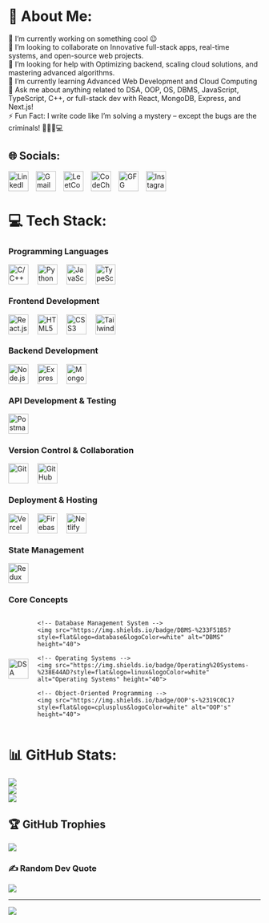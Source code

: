# 💫 About Me:
🔭 I’m currently working on something cool 😉<br>👯 I’m looking to collaborate on Innovative full-stack apps, real-time systems, and open-source web projects.<br>🤝 I’m looking for help with Optimizing backend, scaling cloud solutions, and mastering advanced algorithms.<br>🌱 I’m currently learning Advanced Web Development and Cloud Computing<br>💬 Ask me about anything related to DSA, OOP, OS, DBMS, JavaScript, TypeScript, C++, or full-stack dev with React, MongoDB, Express, and Next.js!<br>⚡ Fun Fact: I write code like I’m solving a mystery – except the bugs are the criminals! 🕵️‍♂️🐛💻


## 🌐 Socials:

<div align="left" style="display: flex; gap: 15px; align-items: center;">
    <a href="https://linkedin.com/in/saurabh-n-chaudhari-624725287/" target="_blank" style="text-decoration: none;">
        <img src="https://img.shields.io/badge/LinkedIn-%230077B5.svg?style=flat&logo=linkedin&logoColor=white" alt="LinkedIn" height="40">
    </a>
    <a href="mailto:saurabhcnitrkl@gmail.com" target="_blank" style="text-decoration: none;">
        <img src="https://img.shields.io/badge/Gmail-D14836?style=flat&logo=gmail&logoColor=white" alt="Gmail" height="40">
    </a>
    <a href="https://leetcode.com/u/missionMicrosoft_7692/" target="_blank" style="text-decoration: none;">
        <img src="https://img.shields.io/badge/LeetCode-FFA116?style=flat&logo=leetcode&logoColor=black" alt="LeetCode" height="40">
    </a>
    <a href="https://www.codechef.com/users/saurabh_1056" target="_blank" style="text-decoration: none;">
        <img src="https://img.shields.io/badge/CodeChef-5B4638?style=flat&logo=codechef&logoColor=white" alt="CodeChef" height="40">
    </a>
    <a href="https://auth.geeksforgeeks.org/user/121meysqg" target="_blank" style="text-decoration: none;">
        <img src="https://img.shields.io/badge/GFG-%2300A6A6.svg?style=flat-circle&logo=GeeksforGeeks&logoColor=white" alt="GFG" height="40">
    </a>
    <a href="https://instagram.com/saurabh2003_official" target="_blank" style="text-decoration: none;">
        <img src="https://img.shields.io/badge/Instagram-%23E4405F.svg?style=flat&logo=Instagram&logoColor=white" alt="Instagram" height="40">
    </a>
</div>





# 💻 Tech Stack:
<!-- Programming Languages -->
<h3>Programming Languages</h3>
<div style="display: flex; gap: 18px; align-items: center;">
    <img src="https://img.shields.io/badge/C%2FC++-00599C?style=flat&logo=c%2B%2B&logoColor=white" alt="C/C++" height="40">
    <img src="https://img.shields.io/badge/Python-3776AB?style=flat&logo=python&logoColor=white" alt="Python" height="40">
    <img src="https://img.shields.io/badge/JavaScript-F7DF1E?style=flat&logo=javascript&logoColor=black" alt="JavaScript" height="40">
    <img src="https://img.shields.io/badge/TypeScript-3178C6?style=flat&logo=typescript&logoColor=white" alt="TypeScript" height="40">
</div>

<!-- Frontend Development -->
<h3>Frontend Development</h3>
<div style="display: flex; gap: 18px; align-items: center;">
    <img src="https://img.shields.io/badge/React.js-61DAFB?style=flat&logo=react&logoColor=black" alt="React.js" height="40">
    <img src="https://img.shields.io/badge/HTML5-E34F26?style=flat&logo=html5&logoColor=white" alt="HTML5" height="40">
    <img src="https://img.shields.io/badge/CSS3-1572B6?style=flat&logo=css3&logoColor=white" alt="CSS3" height="40">
    <img src="https://img.shields.io/badge/Tailwind%20CSS-06B6D4?style=flat&logo=tailwind-css&logoColor=white" alt="Tailwind CSS" height="40">
</div>

<!-- Backend Development -->
<h3>Backend Development</h3>
<div style="display: flex; gap: 18px; align-items: center;">
    <img src="https://img.shields.io/badge/Node.js-339933?style=flat&logo=node.js&logoColor=white" alt="Node.js" height="40">
    <img src="https://img.shields.io/badge/Express.js-000000?style=flat&logo=express&logoColor=white" alt="Express.js" height="40">
    <img src="https://img.shields.io/badge/MongoDB-47A248?style=flat&logo=mongodb&logoColor=white" alt="MongoDB" height="40">
</div>

<!-- API Development & Testing -->
<h3>API Development & Testing</h3>
<div style="display: flex; gap: 18px; align-items: center;">
    <img src="https://img.shields.io/badge/Postman-FF6C37?style=flat&logo=postman&logoColor=white" alt="Postman" height="40">
</div>

<!-- Version Control & Collaboration -->
<h3>Version Control & Collaboration</h3>
<div style="display: flex; gap: 18px; align-items: center;">
    <img src="https://img.shields.io/badge/Git-F1502F?style=flat&logo=git&logoColor=white" alt="Git" height="40">
    <img src="https://img.shields.io/badge/GitHub-181717?style=flat&logo=github&logoColor=white" alt="GitHub" height="40">
</div>

<!-- Deployment & Hosting -->
<h3>Deployment & Hosting</h3>
<div style="display: flex; gap: 18px; align-items: center;">
    <img src="https://img.shields.io/badge/Vercel-000000?style=flat&logo=vercel&logoColor=white" alt="Vercel" height="40">
    <img src="https://img.shields.io/badge/Firebase-FFCB2F?style=flat&logo=firebase&logoColor=black" alt="Firebase" height="40">
    <img src="https://img.shields.io/badge/Netlify-00C7B7?style=flat&logo=netlify&logoColor=white" alt="Netlify" height="40">
</div>

<!-- State Management -->
<h3>State Management</h3>
<div style="display: flex; gap: 18px; align-items: center;">
    <img src="https://img.shields.io/badge/Redux-764ABC?style=flat&logo=redux&logoColor=white" alt="Redux" height="40">
</div>

<!-- Other Concepts -->
<h3>Core Concepts</h3>
<div style="display: flex; gap: 18px; align-items: center;">
    <!-- Data Structures and Algorithms -->
    <img src="https://img.shields.io/badge/Data%20Structures%20and%20Algorithms-%23FF7F50?style=flat&logo=code&logoColor=white" alt="DSA" height="40">

    <!-- Database Management System -->
    <img src="https://img.shields.io/badge/DBMS-%233F51B5?style=flat&logo=database&logoColor=white" alt="DBMS" height="40">

    <!-- Operating Systems -->
    <img src="https://img.shields.io/badge/Operating%20Systems-%238E44AD?style=flat&logo=linux&logoColor=white" alt="Operating Systems" height="40">

    <!-- Object-Oriented Programming -->
    <img src="https://img.shields.io/badge/OOP's-%2319C0C1?style=flat&logo=cplusplus&logoColor=white" alt="OOP's" height="40">
</div>


# 📊 GitHub Stats:
![](https://github-readme-stats.vercel.app/api?username=Saurabh2244&theme=radical&hide_border=false&include_all_commits=true&count_private=true)<br/>
![](https://github-readme-streak-stats.herokuapp.com/?user=Saurabh2244&theme=radical&hide_border=false)<br/>
![](https://github-readme-stats.vercel.app/api/top-langs/?username=Saurabh2244&theme=radical&hide_border=false&include_all_commits=true&count_private=true&layout=compact)

## 🏆 GitHub Trophies
![](https://github-profile-trophy.vercel.app/?username=Saurabh2244&theme=radical&no-frame=true&no-bg=false&margin-w=4)

### ✍️ Random Dev Quote
![](https://quotes-github-readme.vercel.app/api?type=horizontal&theme=radical)

---
[![](https://visitcount.itsvg.in/api?id=Saurabh2244&icon=5&color=6)](https://visitcount.itsvg.in)

<!-- Proudly created with GPRM ( https://gprm.itsvg.in ) -->
